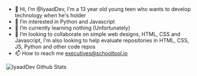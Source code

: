 - 👋 Hi, I’m @IyaadDev, I'm a 13 year old young teen who wants to develop technology when he's holder
- 👀 I’m interested in Python and Javascript
- 🌱 I’m currently learning nothing (Unfortunately)
- 💞️ I’m looking to collaborate on simple web designs, HTML, CSS and Javascript, I'm also looking to help evaluate repositories in HTML, CSS, JS, Python and other code repos
- 📫 How to reach me executives@schooltool.io

<!---
IyaadDev/IyaadDev is a ✨ special ✨ repository because its `README.md` (this file) appears on your GitHub profile.
You can click the Preview link to take a look at your changes.
--->
![IyaadDev Github Stats](https://github-readme-stats.vercel.app/api?username=IyaadDev&theme=onedark)
